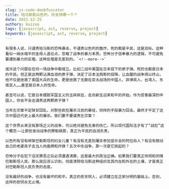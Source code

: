```yaml
---
slug: js-code-deobfuscator
title: 哈马斯和以色列，你支持哪一个？
date: 2021-12-25
authors: kuizuo
tags: [javascript, ast, reverse, project]
keywords: [javascript, ast, reverse, project]
---
```


    有很多人说，只谴责哈马斯的恐怖袭击，不谴责以色列的轰炸，死的都是平民，这是双标。这种看似一碗水端平的圣母人道论点，忽略了战争的暴力本质。恐怖分子信奉暴力的逻辑，不可避免要遭到暴力的反噬。这种反噬是无差别的。`<!--more-->`

    或许这个问题在任何一场战争中都成立。比如二战中美国在日本投下的原子弹。死的也都是日本的平民。但正是这两颗沾满血泪的原子弹，决定了日本法西斯的投降，让血腥的战争得以终止。他不仅是拯救了美国大兵的生命，更是拯救了无数在亚太战场的中国人、菲律宾人、台湾人、东南亚人……甚至是日本人的性命。

    甚至可以说，它是日本摆脱军国主义的玉碎疯狂，走向新生迎来和平的开始。作为受害最深的中国人，你会不会去谴责这两颗原子弹？

    当年左宗棠平定陕甘回乱，对那些疯狂屠杀汉民的暴徒，同样的手段暴力回击，最终才平定了这次中国近代史上最大的屠杀。我们要不要谴责左宗棠？

    这个世界从来没有那场正义的战争，可以绝对避免无辜的伤亡。所以现代国际法才有了“战犯”这个概念——让那些发动战争的罪魁祸首，真正为平民的血泪负责。

    以色列有没有绑架巴勒斯坦的妇女儿童？有没有无差别屠杀参加音乐会的阿拉伯人？有没有鼓动自己的老婆孩子去当人肉盾牌和炸弹？五次中东战争，那一次是它挑起的？

    恐怖分子在犯下滔天罪恶之后必须遭遇清算，这是最大的政治正确。如果我们要真正怜悯和同情巴勒斯坦人民，那么就应该认识到，彻底清除哈马斯这种组织及其内在和外在的土壤，才是真正对巴勒斯坦人民负责的态度。

    没有最好的战争，也没有最坏的和平。真正的悲天悯人，必须建立在正邪分明的基础上。否则，这样的悲悯永无止境。


<!-- truncate -->
